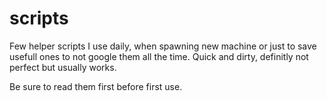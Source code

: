 # scripts

Few helper scripts I use daily, when spawning new machine or
just to save usefull ones to not google them all the time.
Quick and dirty, definitly not perfect but usually works.

Be sure to read them first before first use.
